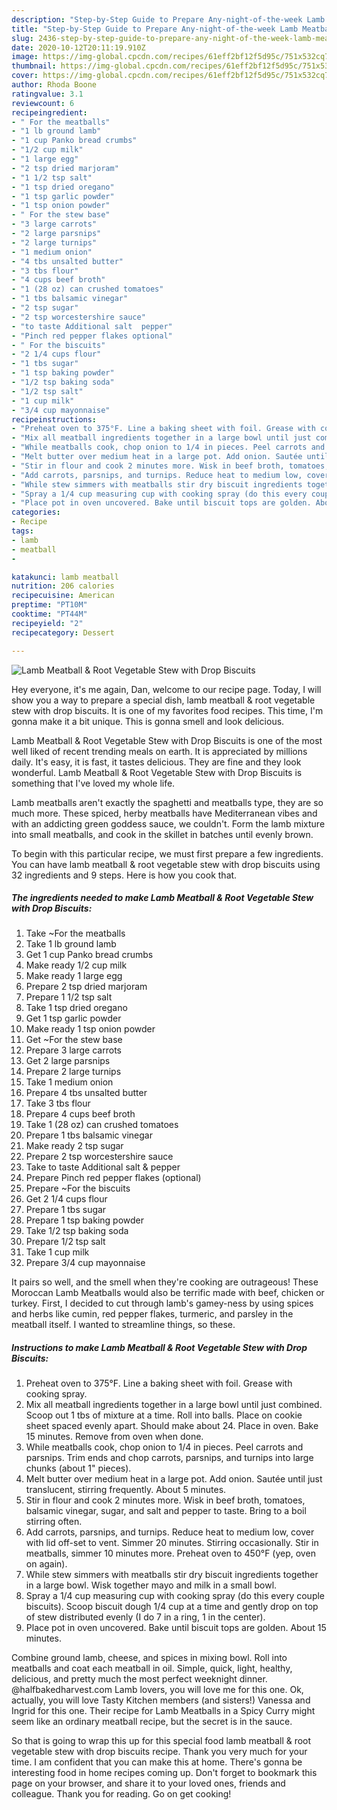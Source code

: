 ```yaml
---
description: "Step-by-Step Guide to Prepare Any-night-of-the-week Lamb Meatball &amp;amp; Root Vegetable Stew with Drop Biscuits"
title: "Step-by-Step Guide to Prepare Any-night-of-the-week Lamb Meatball &amp;amp; Root Vegetable Stew with Drop Biscuits"
slug: 2436-step-by-step-guide-to-prepare-any-night-of-the-week-lamb-meatball-and-amp-root-vegetable-stew-with-drop-biscuits
date: 2020-10-12T20:11:19.910Z
image: https://img-global.cpcdn.com/recipes/61eff2bf12f5d95c/751x532cq70/lamb-meatball-root-vegetable-stew-with-drop-biscuits-recipe-main-photo.jpg
thumbnail: https://img-global.cpcdn.com/recipes/61eff2bf12f5d95c/751x532cq70/lamb-meatball-root-vegetable-stew-with-drop-biscuits-recipe-main-photo.jpg
cover: https://img-global.cpcdn.com/recipes/61eff2bf12f5d95c/751x532cq70/lamb-meatball-root-vegetable-stew-with-drop-biscuits-recipe-main-photo.jpg
author: Rhoda Boone
ratingvalue: 3.1
reviewcount: 6
recipeingredient:
- " For the meatballs"
- "1 lb ground lamb"
- "1 cup Panko bread crumbs"
- "1/2 cup milk"
- "1 large egg"
- "2 tsp dried marjoram"
- "1 1/2 tsp salt"
- "1 tsp dried oregano"
- "1 tsp garlic powder"
- "1 tsp onion powder"
- " For the stew base"
- "3 large carrots"
- "2 large parsnips"
- "2 large turnips"
- "1 medium onion"
- "4 tbs unsalted butter"
- "3 tbs flour"
- "4 cups beef broth"
- "1 (28 oz) can crushed tomatoes"
- "1 tbs balsamic vinegar"
- "2 tsp sugar"
- "2 tsp worcestershire sauce"
- "to taste Additional salt  pepper"
- "Pinch red pepper flakes optional"
- " For the biscuits"
- "2 1/4 cups flour"
- "1 tbs sugar"
- "1 tsp baking powder"
- "1/2 tsp baking soda"
- "1/2 tsp salt"
- "1 cup milk"
- "3/4 cup mayonnaise"
recipeinstructions:
- "Preheat oven to 375°F. Line a baking sheet with foil. Grease with cooking spray."
- "Mix all meatball ingredients together in a large bowl until just combined. Scoop out 1 tbs of mixture at a time. Roll into balls. Place on cookie sheet spaced evenly apart. Should make about 24. Place in oven. Bake 15 minutes. Remove from oven when done."
- "While meatballs cook, chop onion to 1/4 in pieces. Peel carrots and parsnips. Trim ends and chop carrots, parsnips, and turnips into large chunks (about 1&#34; pieces)."
- "Melt butter over medium heat in a large pot. Add onion. Sautée until just translucent, stirring frequently. About 5 minutes."
- "Stir in flour and cook 2 minutes more. Wisk in beef broth, tomatoes, balsamic vinegar, sugar, and salt and pepper to taste. Bring to a boil stirring often."
- "Add carrots, parsnips, and turnips. Reduce heat to medium low, cover with lid off-set to vent. Simmer 20 minutes. Stirring occasionally. Stir in meatballs, simmer 10 minutes more. Preheat oven to 450°F (yep, oven on again)."
- "While stew simmers with meatballs stir dry biscuit ingredients together in a large bowl. Wisk together mayo and milk in a small bowl."
- "Spray a 1/4 cup measuring cup with cooking spray (do this every couple biscuits). Scoop biscuit dough 1/4 cup at a time and gently drop on top of stew distributed evenly (I do 7 in a ring, 1 in the center)."
- "Place pot in oven uncovered. Bake until biscuit tops are golden. About 15 minutes."
categories:
- Recipe
tags:
- lamb
- meatball
- 

katakunci: lamb meatball  
nutrition: 206 calories
recipecuisine: American
preptime: "PT10M"
cooktime: "PT44M"
recipeyield: "2"
recipecategory: Dessert

---
```



![Lamb Meatball &amp; Root Vegetable Stew with Drop Biscuits](https://img-global.cpcdn.com/recipes/61eff2bf12f5d95c/751x532cq70/lamb-meatball-root-vegetable-stew-with-drop-biscuits-recipe-main-photo.jpg)

Hey everyone, it's me again, Dan, welcome to our recipe page. Today, I will show you a way to prepare a special dish, lamb meatball &amp; root vegetable stew with drop biscuits. It is one of my favorites food recipes. This time, I'm gonna make it a bit unique. This is gonna smell and look delicious.

Lamb Meatball &amp; Root Vegetable Stew with Drop Biscuits is one of the most well liked of recent trending meals on earth. It is appreciated by millions daily. It's easy, it is fast, it tastes delicious. They are fine and they look wonderful. Lamb Meatball &amp; Root Vegetable Stew with Drop Biscuits is something that I've loved my whole life.

Lamb meatballs aren&#39;t exactly the spaghetti and meatballs type, they are so much more. These spiced, herby meatballs have Mediterranean vibes and with an addicting green goddess sauce, we couldn&#39;t. Form the lamb mixture into small meatballs, and cook in the skillet in batches until evenly brown.


To begin with this particular recipe, we must first prepare a few ingredients. You can have lamb meatball &amp; root vegetable stew with drop biscuits using 32 ingredients and 9 steps. Here is how you cook that.

<!--inarticleads1-->

##### The ingredients needed to make Lamb Meatball &amp; Root Vegetable Stew with Drop Biscuits:

1. Take  ~For the meatballs
1. Take 1 lb ground lamb
1. Get 1 cup Panko bread crumbs
1. Make ready 1/2 cup milk
1. Make ready 1 large egg
1. Prepare 2 tsp dried marjoram
1. Prepare 1 1/2 tsp salt
1. Take 1 tsp dried oregano
1. Get 1 tsp garlic powder
1. Make ready 1 tsp onion powder
1. Get  ~For the stew base
1. Prepare 3 large carrots
1. Get 2 large parsnips
1. Prepare 2 large turnips
1. Take 1 medium onion
1. Prepare 4 tbs unsalted butter
1. Take 3 tbs flour
1. Prepare 4 cups beef broth
1. Take 1 (28 oz) can crushed tomatoes
1. Prepare 1 tbs balsamic vinegar
1. Make ready 2 tsp sugar
1. Prepare 2 tsp worcestershire sauce
1. Take to taste Additional salt &amp; pepper
1. Prepare Pinch red pepper flakes (optional)
1. Prepare  ~For the biscuits
1. Get 2 1/4 cups flour
1. Prepare 1 tbs sugar
1. Prepare 1 tsp baking powder
1. Take 1/2 tsp baking soda
1. Prepare 1/2 tsp salt
1. Take 1 cup milk
1. Prepare 3/4 cup mayonnaise


It pairs so well, and the smell when they&#39;re cooking are outrageous! These Moroccan Lamb Meatballs would also be terrific made with beef, chicken or turkey. First, I decided to cut through lamb&#39;s gamey-ness by using spices and herbs like cumin, red pepper flakes, turmeric, and parsley in the meatball itself. I wanted to streamline things, so these. 

<!--inarticleads2-->

##### Instructions to make Lamb Meatball &amp; Root Vegetable Stew with Drop Biscuits:

1. Preheat oven to 375°F. Line a baking sheet with foil. Grease with cooking spray.
1. Mix all meatball ingredients together in a large bowl until just combined. Scoop out 1 tbs of mixture at a time. Roll into balls. Place on cookie sheet spaced evenly apart. Should make about 24. Place in oven. Bake 15 minutes. Remove from oven when done.
1. While meatballs cook, chop onion to 1/4 in pieces. Peel carrots and parsnips. Trim ends and chop carrots, parsnips, and turnips into large chunks (about 1&#34; pieces).
1. Melt butter over medium heat in a large pot. Add onion. Sautée until just translucent, stirring frequently. About 5 minutes.
1. Stir in flour and cook 2 minutes more. Wisk in beef broth, tomatoes, balsamic vinegar, sugar, and salt and pepper to taste. Bring to a boil stirring often.
1. Add carrots, parsnips, and turnips. Reduce heat to medium low, cover with lid off-set to vent. Simmer 20 minutes. Stirring occasionally. Stir in meatballs, simmer 10 minutes more. Preheat oven to 450°F (yep, oven on again).
1. While stew simmers with meatballs stir dry biscuit ingredients together in a large bowl. Wisk together mayo and milk in a small bowl.
1. Spray a 1/4 cup measuring cup with cooking spray (do this every couple biscuits). Scoop biscuit dough 1/4 cup at a time and gently drop on top of stew distributed evenly (I do 7 in a ring, 1 in the center).
1. Place pot in oven uncovered. Bake until biscuit tops are golden. About 15 minutes.


Combine ground lamb, cheese, and spices in mixing bowl. Roll into meatballs and coat each meatball in oil. Simple, quick, light, healthy, delicious, and pretty much the most perfect weeknight dinner. @halfbakedharvest.com Lamb lovers, you will love me for this one. Ok, actually, you will love Tasty Kitchen members (and sisters!) Vanessa and Ingrid for this one. Their recipe for Lamb Meatballs in a Spicy Curry might seem like an ordinary meatball recipe, but the secret is in the sauce. 

So that is going to wrap this up for this special food lamb meatball &amp; root vegetable stew with drop biscuits recipe. Thank you very much for your time. I am confident that you can make this at home. There's gonna be interesting food in home recipes coming up. Don't forget to bookmark this page on your browser, and share it to your loved ones, friends and colleague. Thank you for reading. Go on get cooking!
